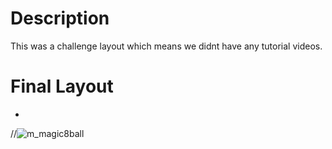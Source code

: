 # Description
This was a challenge layout which means we didnt have any tutorial videos.



# Final Layout
-
//![m_magic8ball]()
